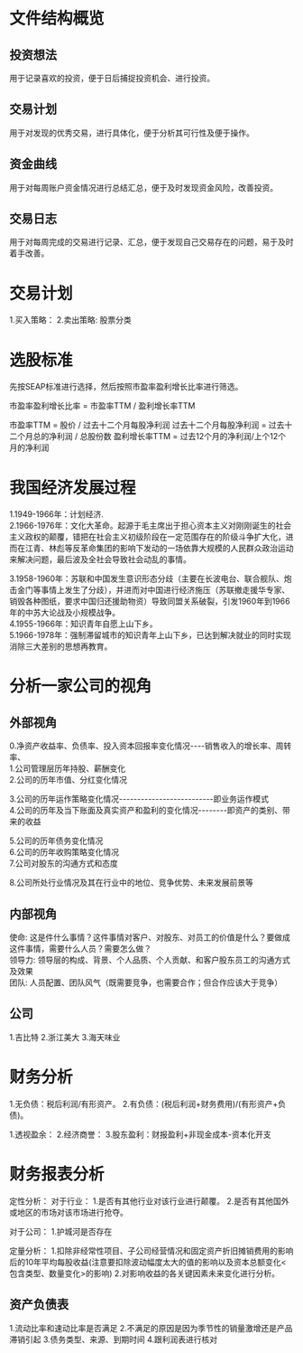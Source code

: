 # 文件结构概览
## 投资想法
  用于记录喜欢的投资，便于日后捕捉投资机会、进行投资。

## 交易计划
  用于对发现的优秀交易，进行具体化，便于分析其可行性及便于操作。
  
## 资金曲线
  用于对每周账户资金情况进行总结汇总，便于及时发现资金风险，改善投资。

## 交易日志
  用于对每周完成的交易进行记录、汇总，便于发现自己交易存在的问题，易于及时着手改善。

# 交易计划
1.买入策略：
2.卖出策略:
  股票分类  

# 选股标准
先按SEAP标准进行选择，然后按照市盈率盈利增长比率进行筛选。

市盈率盈利增长比率 = 市盈率TTM / 盈利增长率TTM

市盈率TTM = 股价 / 过去十二个月每股净利润
过去十二个月每股净利润 = 过去十二个月总的净利润 / 总股份数
盈利增长率TTM = 过去12个月的净利润/上个12个月的净利润

# 我国经济发展过程   
1.1949-1966年：计划经济.        
2.1966-1976年：文化大革命。起源于毛主席出于担心资本主义对刚刚诞生的社会主义政权的颠覆，错把在社会主义初级阶段在一定范围存在的阶级斗争扩大化，进而在江青、林彪等反革命集团的影响下发动的一场依靠大规模的人民群众政治运动来解决问题，最后波及全社会导致社会动乱的事情。   

3.1958-1960年：苏联和中国发生意识形态分歧（主要在长波电台、联合舰队、炮击金门等事情上发生了分歧），并进而对中国进行经济施压（苏联撤走援华专家、销毁各种图纸，要求中国归还援助物资）导致同盟关系破裂，引发1960年到1966年的中苏大论战及小规模战争。      
4.1955-1966年：知识青年自愿上山下乡。    
5.1966-1978年：强制滞留城市的知识青年上山下乡，已达到解决就业的同时实现消除三大差别的思想再教育。   

# 分析一家公司的视角         
 
## 外部视角
0.净资产收益率、负债率、投入资本回报率变化情况----销售收入的增长率、周转率、          
1.公司管理层历年持股、薪酬变化            
2.公司的历年市值、分红变化情况   

3.公司的历年运作策略变化情况--------------------------即业务运作模式                
4.公司的历年及当下账面及真实资产和盈利的变化情况--------即资产的类别、带来的收益    

5.公司的历年债务变化情况                  
6.公司的历年收购策略变化情况              
7.公司对股东的沟通方式和态度                 

8.公司所处行业情况及其在行业中的地位、竞争优势、未来发展前景等

## 内部视角
使命: 这是件什么事情？这件事情对客户、对股东、对员工的价值是什么？要做成这件事情，需要什么人员？需要怎么做？           
领导力: 领导层的构成、背景、个人品质、个人贡献、和客户股东员工的沟通方式及效果         
团队: 人员配置、团队风气（既需要竞争，也需要合作；但合作应该大于竞争）   

## 公司
1.吉比特
2.浙江美大
3.海天味业

# 财务分析
1.无负债：税后利润/有形资产。
2.有负债：(税后利润+财务费用)/(有形资产+负债)。

1.透视盈余：
2.经济商誉：
3.股东盈利：财报盈利+非现金成本-资本化开支

# 财务报表分析
定性分析：
  对于行业：
  1.是否有其他行业对该行业进行颠覆。
  2.是否有其他国外或地区的市场对该市场进行抢夺。

  对于公司：
  1.护城河是否存在

定量分析：
  1.扣除非经常性项目、子公司经营情况和固定资产折旧摊销费用的影响后的10年平均每股收益(注意要扣除波动幅度太大的值的影响以及资本总额变化<包含类型、数量变化>的影响)
  2.对影响收益的各关键因素未来变化进行分析。

## 资产负债表
1.流动比率和速动比率是否满足
2.不满足的原因是因为季节性的销量激增还是产品滞销引起
3.债务类型、来源、到期时间
4.跟利润表进行核对














